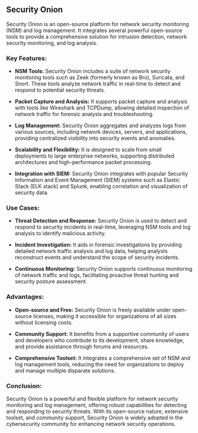 ## Security Onion

Security Onion is an open-source platform for network security monitoring (NSM) and log management. It integrates several powerful open-source tools to provide a comprehensive solution for intrusion detection, network security monitoring, and log analysis.

### Key Features:

- **NSM Tools:** Security Onion includes a suite of network security monitoring tools such as Zeek (formerly known as Bro), Suricata, and Snort. These tools analyze network traffic in real-time to detect and respond to potential security threats.

- **Packet Capture and Analysis:** It supports packet capture and analysis with tools like Wireshark and TCPDump, allowing detailed inspection of network traffic for forensic analysis and troubleshooting.

- **Log Management:** Security Onion aggregates and analyzes logs from various sources, including network devices, servers, and applications, providing centralized visibility into security events and anomalies.

- **Scalability and Flexibility:** It is designed to scale from small deployments to large enterprise networks, supporting distributed architectures and high-performance packet processing.

- **Integration with SIEM:** Security Onion integrates with popular Security Information and Event Management (SIEM) systems such as Elastic Stack (ELK stack) and Splunk, enabling correlation and visualization of security data.

### Use Cases:

- **Threat Detection and Response:** Security Onion is used to detect and respond to security incidents in real-time, leveraging NSM tools and log analysis to identify malicious activity.

- **Incident Investigation:** It aids in forensic investigations by providing detailed network traffic analysis and log data, helping analysts reconstruct events and understand the scope of security incidents.

- **Continuous Monitoring:** Security Onion supports continuous monitoring of network traffic and logs, facilitating proactive threat hunting and security posture assessment.

### Advantages:

- **Open-source and Free:** Security Onion is freely available under open-source licenses, making it accessible for organizations of all sizes without licensing costs.

- **Community Support:** It benefits from a supportive community of users and developers who contribute to its development, share knowledge, and provide assistance through forums and resources.

- **Comprehensive Toolset:** It integrates a comprehensive set of NSM and log management tools, reducing the need for organizations to deploy and manage multiple disparate solutions.

### Conclusion:

Security Onion is a powerful and flexible platform for network security monitoring and log management, offering robust capabilities for detecting and responding to security threats. With its open-source nature, extensive toolset, and community support, Security Onion is widely adopted in the cybersecurity community for enhancing network security operations.
